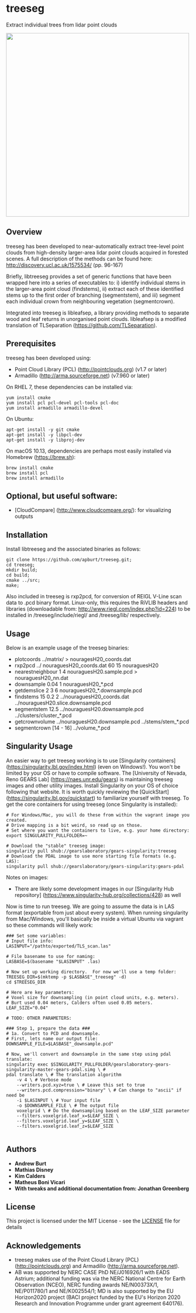 # treeseg

Extract individual trees from lidar point clouds

<img src="https://4xnnka.bl3302.livefilestore.com/y4mzpqPKgclbQKR51t4a9tA2v37IKMp221dDuLXHvRqQzc8szMleP7anmHxoy-bPwa-0qnDRrRpQkBhkO2P3cef-u7_eBpNubE_wO8FA5E0sDkbmPt0BIJoWT2upX_YFO5UfTS0ys0LZLHaSl0DktwdJIj82R4ZP051-2CiPzJAXJvht3eijlwfp0mo_W8VeXVa8p_g79_EEb51Kg0WGMWe8A?width=660&height=628&cropmode=none" width="500">

## Overview

treeseg has been developed to near-automatically extract tree-level point clouds from high-density larger-area lidar point clouds acquired in forested scenes.
A full description of the methods can be found here: http://discovery.ucl.ac.uk/1575534/ (pp. 96-167)

Briefly, libtreeseg provides a set of generic functions that have been wrapped here into a series of executables to: i) identify individual stems in the larger-area point cloud (findstems), ii) extract each of these identified stems up to the first order of branching (segmentstem), and iii) segment each individual crown from neighbouring vegetation (segmentcrown).

Integrated into treeseg is libleafsep, a library providing methods to separate wood and leaf returns in unorganised point clouds. 
libleafsep is a modified translation of TLSeparation (https://github.com/TLSeparation).

## Prerequisites

treeseg has been developed using:

* Point Cloud Library (PCL) (http://pointclouds.org) (v1.7 or later)
* Armadillo (http://arma.sourceforge.net) (v7.960 or later)

On RHEL 7, these dependencies can be installed via:

```
yum install cmake
yum install pcl pcl-devel pcl-tools pcl-doc
yum install armadillo armadillo-devel
```

On Ubuntu:

```
apt-get install -y git cmake
apt-get install -y libpcl-dev
apt-get install -y libproj-dev
```

On macOS 10.13, dependencies are perhaps most easily installed via Homebrew (https://brew.sh):

```
brew install cmake
brew install pcl
brew install armadillo
```

## Optional, but useful software:
* [CloudCompare] (http://www.cloudcompare.org/): for visualizing outputs


## Installation

Install libtreeseg and the associated binaries as follows:

```
git clone https://github.com/apburt/treeseg.git;
cd treeseg;
mkdir build;
cd build;
cmake ../src;
make;
```

Also included in treeseg is rxp2pcd, for conversion of REIGL V-Line scan data to .pcd binary format. Linux-only, this requires the RiVLIB headers and libraries (downloadable from: http://www.riegl.com/index.php?id=224) to be installed in /treeseg/include/riegl/ and /treeseg/lib/ respectively.


## Usage

Below is an example usage of the treeseg binaries:

* plotcoords ../matrix/ > nouragesH20_coords.dat
* rxp2pcd ../ nouraguesH20_coords.dat 60 15 nouraguesH20
* nearestneighbour 1 4 nouraguesH20.sample.pcd > nouraguesH20_nn.dat
* downsample 0.04 1 nouraguesH20_*.pcd
* getdemslice 2 3 6 nouraguesH20_*.downsample.pcd
* findstems 15 0.2 2 ../nouraguesH20_coords.dat ../nouraguesH20.slice.downsample.pcd
* segmentstem 12.5 ../nouraguesH20.downsample.pcd ../clusters/cluster_*.pcd
* getcrownvolume ../nouraguesH20.downsample.pcd ../stems/stem_*.pcd
* segmentcrown [14 - 16] ../volume_*.pcd

## Singularity Usage
An easier way to get treeseg working is to use [Singularity containers] (https://singularity.lbl.gov/index.html) (even on Windows!).  You won't be limited by your OS or have to compile software.  The [University of Nevada, Reno GEARS Lab] (https://naes.unr.edu/gears) is maintaining treeseg images and other utility images.  Install Singularity on your OS of choice following that website.  It is worth quickly reviewing the [QuickStart] (https://singularity.lbl.gov/quickstart) to familiarize yourself with treeseg. To get the core containers for using treeseg (once Singularity is installed):

```
# For Windows/Mac, you will do these from within the vagrant image you created.
# Drive mapping is a bit weird, so read up on those.
# Set where you want the containers to live, e.g. your home directory:
export SINGULARITY_PULLFOLDER=~

# Download the "stable" treeseg image:
singularity pull shub://gearslaboratory/gears-singularity:treeseg
# Download the PDAL image to use more starting file formats (e.g. LAS):
singularity pull shub://gearslaboratory/gears-singularity:gears-pdal

```
Notes on images:

* There are likely some development images in our [Singularity Hub repository] (https://www.singularity-hub.org/collections/428) as well

Now is time to run treeseg.  We are going to assume the data is in LAS format (exportable from just about every system).  When running singularity from Mac/Windows, you'll basically be inside a virtual Ubuntu via vagrant so these commands will likely work:  

```
### Set some variables:
# Input file info:
LASINPUT="/pathto/exported/TLS_scan.las"

# File basename to use for naming:
LASBASE=$(basename "$LASINPUT" .las)

# Now set up working directory.  For now we'll use a temp folder:
TREESEG_DIR=$(mktemp -p $LASBASE"_treeseg" -d)
cd $TREESEG_DIR

# Here are key parameters:
# Voxel size for downsampling (in point cloud units, e.g. meters).
# Burt used 0.04 meters, Calders often used 0.05 meters.
LEAF_SIZE="0.04"

# TODO: OTHER PARAMETERS:

### Step 1, prepare the data ###
# 1a. Convert to PCD and downsample.
# First, lets name our output file:
DOWNSAMPLE_FILE=$LASBASE"_downsample.pcd"

# Now, we'll convert and downsample in the same step using pdal translate:
singularity exec $SINGULARITY_PULLFOLDER/gearslaboratory-gears-singularity-master-gears-pdal.simg \ # 
pdal translate \ # The translation algorithm
	-v 4 \ # Verbose mode
	--writers.pcd.xyz=true \ # Leave this set to true
	--writers.pcd.compression="binary" \ # Can change to "ascii" if need be
	-i $LASINPUT \ # Your input file
	-o $DOWNSAMPLE_FILE \ # The output file
	voxelgrid \ # Do the downsampling based on the LEAF_SIZE parameter
	--filters.voxelgrid.leaf_x=$LEAF_SIZE \
	--filters.voxelgrid.leaf_y=$LEAF_SIZE \
	--filters.voxelgrid.leaf_z=$LEAF_SIZE


```


## Authors

* **Andrew Burt**
* **Mathias Disney**
* **Kim Calders**
* **Matheus Boni Vicari**
* **With tweaks and additional documentation from: Jonathan Greenberg**


## License

This project is licensed under the MIT License - see the [LICENSE](LICENSE) file for details

## Acknowledgements

* treeseg makes use of the Point Cloud Library (PCL) (http://pointclouds.org) and Armadillo (http://arma.sourceforge.net).
* AB was supported by NERC CASE PhD NE/J016926/1 with EADS Astrium; additional funding was via the NERC National Centre for Earth Observation (NCEO), NERC funding awards NE/N00373X/1, NE/P011780/1 and NE/K002554/1; MD is also supported by the EU Horizon2020 project (BACI project funded by the EU's Horizon 2020 Research and Innovation Programme under grant agreement 640176).
